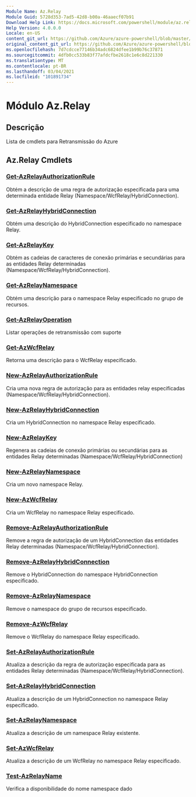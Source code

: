 ```yaml
---
Module Name: Az.Relay
Module Guid: 5728d353-7ad5-42d8-b00a-46aaecf07b91
Download Help Link: https://docs.microsoft.com/powershell/module/az.relay
Help Version: 4.0.0.0
Locale: en-US
content_git_url: https://github.com/Azure/azure-powershell/blob/master/src/Relay/Relay/help/Az.Relay.md
original_content_git_url: https://github.com/Azure/azure-powershell/blob/master/src/Relay/Relay/help/Az.Relay.md
ms.openlocfilehash: 7d7cdcce77146b34adc6824dfee1b99b76c37871
ms.sourcegitcommit: 4dfb0cc533b83f77afdcfbe2618c1e6c8d221330
ms.translationtype: MT
ms.contentlocale: pt-BR
ms.lasthandoff: 03/04/2021
ms.locfileid: "101891734"
---
```

# Módulo Az.Relay
## Descrição
Lista de cmdlets para Retransmissão do Azure

## Az.Relay Cmdlets
### [Get-AzRelayAuthorizationRule](Get-AzRelayAuthorizationRule.md)
Obtém a descrição de uma regra de autorização especificada para uma determinada entidade Relay (Namespace/WcfRelay/HybridConnection).

### [Get-AzRelayHybridConnection](Get-AzRelayHybridConnection.md)
Obtém uma descrição do HybridConnection especificado no namespace Relay.

### [Get-AzRelayKey](Get-AzRelayKey.md)
Obtém as cadeias de caracteres de conexão primárias e secundárias para as entidades Relay determinadas (Namespace/WcfRelay/HybridConnection).

### [Get-AzRelayNamespace](Get-AzRelayNamespace.md)
Obtém uma descrição para o namespace Relay especificado no grupo de recursos.

### [Get-AzRelayOperation](Get-AzRelayOperation.md)
Listar operações de retransmissão com suporte

### [Get-AzWcfRelay](Get-AzWcfRelay.md)
Retorna uma descrição para o WcfRelay especificado.

### [New-AzRelayAuthorizationRule](New-AzRelayAuthorizationRule.md)
Cria uma nova regra de autorização para as entidades relay especificadas (Namespace/WcfRelay/HybridConnection).

### [New-AzRelayHybridConnection](New-AzRelayHybridConnection.md)
Cria um HybridConnection no namespace Relay especificado.

### [New-AzRelayKey](New-AzRelayKey.md)
Regenera as cadeias de conexão primárias ou secundárias para as entidades Relay determinadas (Namespace/WcfRelay/HybridConnection)

### [New-AzRelayNamespace](New-AzRelayNamespace.md)
Cria um novo namespace Relay.

### [New-AzWcfRelay](New-AzWcfRelay.md)
Cria um WcfRelay no namespace Relay especificado.

### [Remove-AzRelayAuthorizationRule](Remove-AzRelayAuthorizationRule.md)
Remove a regra de autorização de um HybridConnection das entidades Relay determinadas (Namespace/WcfRelay/HybridConnection).

### [Remove-AzRelayHybridConnection](Remove-AzRelayHybridConnection.md)
Remove o HybridConnection do namespace HybridConnection especificado.

### [Remove-AzRelayNamespace](Remove-AzRelayNamespace.md)
Remove o namespace do grupo de recursos especificado. 

### [Remove-AzWcfRelay](Remove-AzWcfRelay.md)
Remove o WcfRelay do namespace Relay especificado.

### [Set-AzRelayAuthorizationRule](Set-AzRelayAuthorizationRule.md)
Atualiza a descrição da regra de autorização especificada para as entidades Relay determinadas (Namespace/WcfRelay/HybridConnection).

### [Set-AzRelayHybridConnection](Set-AzRelayHybridConnection.md)
Atualiza a descrição de um HybridConnection no namespace Relay especificado.

### [Set-AzRelayNamespace](Set-AzRelayNamespace.md)
Atualiza a descrição de um namespace Relay existente.

### [Set-AzWcfRelay](Set-AzWcfRelay.md)
Atualiza a descrição de um WcfRelay no namespace Relay especificado.

### [Test-AzRelayName](Test-AzRelayName.md)
Verifica a disponibilidade do nome namespace dado

